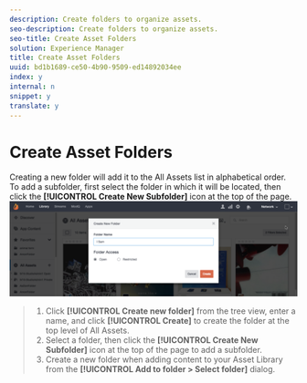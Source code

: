 ```yaml
---
description: Create folders to organize assets.
seo-description: Create folders to organize assets.
seo-title: Create Asset Folders
solution: Experience Manager
title: Create Asset Folders
uuid: bd1b1689-ce50-4b90-9509-ed14892034ee
index: y
internal: n
snippet: y
translate: y
---
```


# Create Asset Folders

Creating a new folder will add it to the All Assets list in alphabetical order. To add a subfolder, first select the folder in which it will be located, then click the **[!UICONTROL  Create New Subfolder]** icon at the top of the page.
![](assets/LibraryNewFolder-1024x338.png) 
>1. Click **[!UICONTROL  Create new folder]** from the tree view, enter a name, and click **[!UICONTROL  Create]** to create the folder at the top level of All Assets.
>1. Select a folder, then click the **[!UICONTROL  Create New Subfolder]** icon at the top of the page to add a subfolder.
>1. Create a new folder when adding content to your Asset Library from the **[!UICONTROL  Add to folder > Select folder]** dialog.
